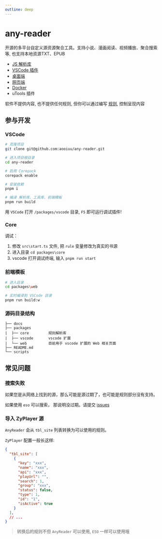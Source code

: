 ```yaml
---
outline: deep
---
```


# any-reader

开源的多平台自定义源资源聚合工具。支持小说、漫画阅读、视频播放、聚合搜索等, 也支持本地资源TXT、EPUB

- [JS 解析库](./core/)
- [VSCode 插件](./vsc/)
- [桌面端](./desktop/)
- [网页端](./browser/)
- [Docker](./docker/)
- uTools 插件

软件不提供内容, 也不提供任何规则, 但你可以通过编写 [规则](./rule/), 控制呈现内容

## 参与开发

### VSCode

```sh
# 克隆项目
git clone git@github.com:aooiuu/any-reader.git

# 进入项目根目录
cd any-reader

# 启用 Corepack
corepack enable

# 安装依赖
pnpm i

# 编译 解析库、工具库、前端模板
pnpm run build
```

用 `VSCode` 打开 `/packages/vscode` 目录, `F5` 即可运行调试插件!

### Core

调试：

1. 修改 `src\start.ts` 文件, 把 `rule` 变量修改为真实的书源
2. 进入目录 `cd packages\core`
3. vscode 打开调试终端, 输入 `pnpm run start`

### 前端模板

```sh
# 进入目录
cd packages\web

# 实时编译到 VSCode 目录
pnpm run build:w
```

### 源码目录结构

```
├── docs
├── packages
|  ├── core         规则解析库
|  ├── vscode       vscode 扩展
|  └── web          目前用于 vscode 扩展的 Web 相关页面
├── README.md
└── scripts
```

## 常见问题

### 搜索失败

如果您是从网络上找到的源，那么可能是源过期了，也可能是规则部分没有支持。

如果使用 `eso` 可以搜索， 那说明没过期。请提交 [issues](https://github.com/aooiuu/any-reader/issues)

### 导入 ZyPlayer 源

`AnyReader` 会从 `tbl_site` 列表转换为可以使用的规则。

`ZyPlayer` 配置一般长这样:

```json
{
  "tbl_site": [
    {
      "key": "xxx",
      "name": "xxx",
      "api": "xxx",
      "playUrl": "",
      "search": 1,
      "group": "xxx",
      "status": false,
      "type": 1,
      "id": "1",
      "isActive": true
    }
  ],
  // ...
}
```

> 转换后的规则不但 `AnyReader`  可以使用, `ESO` 一样可以使用哦

